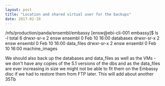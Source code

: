 ```yaml
---
layout: post
title: "Location and shared virtual user for the backups"
date: 2017-02-10
---
```



/nfs/production/panda/ensembl/embassy
[ensw@ebi-cli-001 embassy]$ ls -l
total 6
drwxr-sr-x 2 ensw ensembl 0 Feb 10 16:00 databases
drwxr-sr-x 2 ensw ensembl 0 Feb 10 16:00 data_files
drwxr-sr-x 2 ensw ensembl 0 Feb 10 16:00 machine_images

We should also back up the databases and data_files as well as the VMs - we don't have any copies of the 5.1 versions of the dbs and as the data_files are ever increasing in size we might not be able to fit them on the Embassy disc if we had to restore them from FTP later. This will add about another 35Tb

